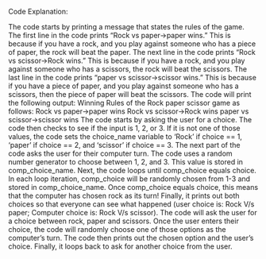 Code Explanation:
  
  The code starts by printing a message that states the rules of the game.
  The first line in the code prints “Rock vs paper->paper wins.”
  This is because if you have a rock, and you play against someone who has a piece of paper, the rock will beat the paper.
  The next line in the code prints “Rock vs scissor->Rock wins.”
  This is because if you have a rock, and you play against someone who has a scissors, the rock will beat the scissors.
  The last line in the code prints “paper vs scissor->scissor wins.”
  This is because if you have a piece of paper, and you play against someone who has a scissors, then the piece of paper will beat the scissors.
  The code will print the following output: Winning Rules of the Rock paper scissor game as follows: Rock vs paper->paper wins Rock vs scissor->Rock wins paper vs scissor->scissor wins
  The code starts by asking the user for a choice.
  The code then checks to see if the input is 1, 2, or 3.
  If it is not one of those values, the code sets the choice_name variable to ‘Rock’ if choice == 1, ‘paper’ if choice == 2, and ‘scissor’ if choice == 3.
  The next part of the code asks the user for their computer turn.
  The code uses a random number generator to choose between 1, 2, and 3.
  This value is stored in comp_choice_name.
  Next, the code loops until comp_choice equals choice.
  In each loop iteration, comp_choice will be randomly chosen from 1-3 and stored in comp_choice_name.
  Once comp_choice equals choice, this means that the computer has chosen rock as its turn!
  Finally, it prints out both choices so that everyone can see what happened (user choice is: Rock V/s paper; Computer choice is: Rock V/s scissor).
  The code will ask the user for a choice between rock, paper and scissors.
  Once the user enters their choice, the code will randomly choose one of those options as the computer’s turn.
  The code then prints out the chosen option and the user’s choice.
  Finally, it loops back to ask for another choice from the user.
  
